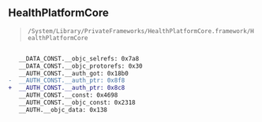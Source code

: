## HealthPlatformCore

> `/System/Library/PrivateFrameworks/HealthPlatformCore.framework/HealthPlatformCore`

```diff

   __DATA_CONST.__objc_selrefs: 0x7a8
   __DATA_CONST.__objc_protorefs: 0x30
   __AUTH_CONST.__auth_got: 0x18b0
-  __AUTH_CONST.__auth_ptr: 0x8f8
+  __AUTH_CONST.__auth_ptr: 0x8c8
   __AUTH_CONST.__const: 0x4698
   __AUTH_CONST.__objc_const: 0x2318
   __AUTH.__objc_data: 0x138

```
